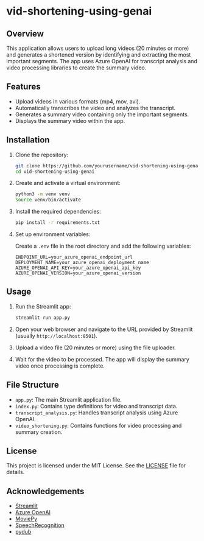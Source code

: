 # vid-shortening-using-genai

## Overview

This application allows users to upload long videos (20 minutes or more) and generates a shortened version by identifying and extracting the most important segments. The app uses Azure OpenAI for transcript analysis and video processing libraries to create the summary video.

## Features

- Upload videos in various formats (mp4, mov, avi).
- Automatically transcribes the video and analyzes the transcript.
- Generates a summary video containing only the important segments.
- Displays the summary video within the app.

## Installation

1. Clone the repository:

    ```bash
    git clone https://github.com/yourusername/vid-shortening-using-genai.git
    cd vid-shortening-using-genai
    ```

2. Create and activate a virtual environment:

    ```bash
    python3 -m venv venv
    source venv/bin/activate
    ```

3. Install the required dependencies:

    ```bash
    pip install -r requirements.txt
    ```

4. Set up environment variables:

    Create a `.env` file in the root directory and add the following variables:

    ```env
    ENDPOINT_URL=your_azure_openai_endpoint_url
    DEPLOYMENT_NAME=your_azure_openai_deployment_name
    AZURE_OPENAI_API_KEY=your_azure_openai_api_key
    AZURE_OPENAI_VERSION=your_azure_openai_version
    ```

## Usage

1. Run the Streamlit app:

    ```bash
    streamlit run app.py
    ```

2. Open your web browser and navigate to the URL provided by Streamlit (usually `http://localhost:8501`).

3. Upload a video file (20 minutes or more) using the file uploader.

4. Wait for the video to be processed. The app will display the summary video once processing is complete.

## File Structure

- `app.py`: The main Streamlit application file.
- `index.py`: Contains type definitions for video and transcript data.
- `transcript_analysis.py`: Handles transcript analysis using Azure OpenAI.
- `video_shortening.py`: Contains functions for video processing and summary creation.

## License

This project is licensed under the MIT License. See the [LICENSE](LICENSE) file for details.

## Acknowledgements

- [Streamlit](https://streamlit.io/)
- [Azure OpenAI](https://azure.microsoft.com/en-us/services/cognitive-services/openai-service/)
- [MoviePy](https://zulko.github.io/moviepy/)
- [SpeechRecognition](https://pypi.org/project/SpeechRecognition/)
- [pydub](https://pydub.com/)